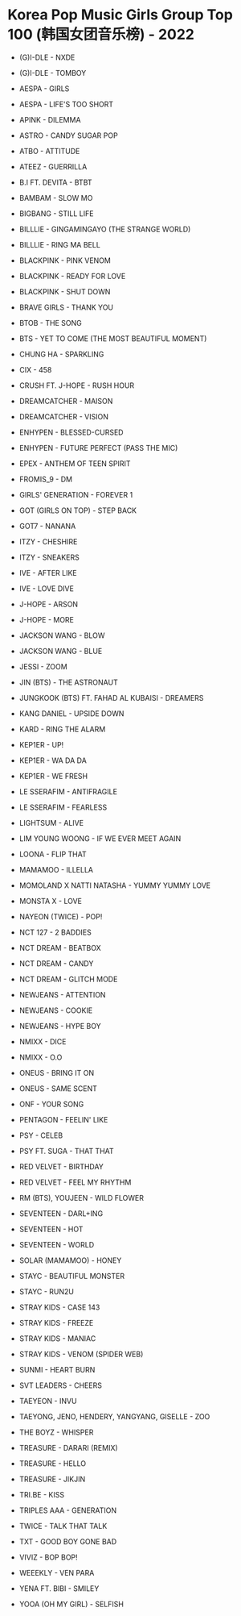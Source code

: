 # Korea Pop Music Girls Group Top 100 (韩国女团音乐榜) - 2022

- (G)I-DLE - NXDE
- (G)I-DLE - TOMBOY

- AESPA - GIRLS
- AESPA - LIFE'S TOO SHORT
- APINK - DILEMMA
- ASTRO - CANDY SUGAR POP
- ATBO - ATTITUDE
- ATEEZ - GUERRILLA
- B.I FT. DEVITA - BTBT
- BAMBAM - SLOW MO
- BIGBANG - STILL LIFE
- BILLLIE - GINGAMINGAYO (THE STRANGE WORLD)
- BILLLIE - RING MA BELL
- BLACKPINK - PINK VENOM
- BLACKPINK - READY FOR LOVE
- BLACKPINK - SHUT DOWN
- BRAVE GIRLS - THANK YOU
- BTOB - THE SONG
- BTS - YET TO COME (THE MOST BEAUTIFUL MOMENT)
- CHUNG HA - SPARKLING
- CIX - 458
- CRUSH FT. J-HOPE - RUSH HOUR
- DREAMCATCHER - MAISON
- DREAMCATCHER - VISION
- ENHYPEN - BLESSED-CURSED
- ENHYPEN - FUTURE PERFECT (PASS THE MIC)
- EPEX - ANTHEM OF TEEN SPIRIT
- FROMIS_9 - DM
- GIRLS' GENERATION - FOREVER 1
- GOT (GIRLS ON TOP) - STEP BACK
- GOT7 - NANANA
- ITZY - CHESHIRE
- ITZY - SNEAKERS
- IVE - AFTER LIKE
- IVE - LOVE DIVE
- J-HOPE - ARSON
- J-HOPE - MORE
- JACKSON WANG - BLOW
- JACKSON WANG - BLUE
- JESSI - ZOOM
- JIN (BTS) - THE ASTRONAUT
- JUNGKOOK (BTS) FT. FAHAD AL KUBAISI - DREAMERS
- KANG DANIEL - UPSIDE DOWN
- KARD - RING THE ALARM
- KEP1ER - UP!
- KEP1ER - WA DA DA
- KEP1ER - WE FRESH
- LE SSERAFIM - ANTIFRAGILE
- LE SSERAFIM - FEARLESS
- LIGHTSUM - ALIVE
- LIM YOUNG WOONG - IF WE EVER MEET AGAIN
- LOONA - FLIP THAT
- MAMAMOO - ILLELLA
- MOMOLAND X NATTI NATASHA - YUMMY YUMMY LOVE
- MONSTA X - LOVE
- NAYEON (TWICE) - POP!
- NCT 127 - 2 BADDIES
- NCT DREAM - BEATBOX
- NCT DREAM - CANDY
- NCT DREAM - GLITCH MODE
- NEWJEANS - ATTENTION
- NEWJEANS - COOKIE
- NEWJEANS - HYPE BOY
- NMIXX - DICE
- NMIXX - O.O
- ONEUS - BRING IT ON
- ONEUS - SAME SCENT
- ONF - YOUR SONG
- PENTAGON - FEELIN' LIKE
- PSY - CELEB
- PSY FT. SUGA - THAT THAT
- RED VELVET - BIRTHDAY
- RED VELVET - FEEL MY RHYTHM
- RM (BTS), YOUJEEN - WILD FLOWER
- SEVENTEEN - DARL+ING
- SEVENTEEN - HOT
- SEVENTEEN - WORLD
- SOLAR (MAMAMOO) - HONEY
- STAYC - BEAUTIFUL MONSTER
- STAYC - RUN2U
- STRAY KIDS - CASE 143
- STRAY KIDS - FREEZE
- STRAY KIDS - MANIAC
- STRAY KIDS - VENOM (SPIDER WEB)
- SUNMI - HEART BURN
- SVT LEADERS - CHEERS
- TAEYEON - INVU
- TAEYONG, JENO, HENDERY, YANGYANG, GISELLE - ZOO
- THE BOYZ - WHISPER
- TREASURE - DARARI (REMIX)
- TREASURE - HELLO
- TREASURE - JIKJIN
- TRI.BE - KISS
- TRIPLES AAA - GENERATION
- TWICE - TALK THAT TALK
- TXT - GOOD BOY GONE BAD
- VIVIZ - BOP BOP!
- WEEEKLY - VEN PARA
- YENA FT. BIBI - SMILEY
- YOOA (OH MY GIRL) - SELFISH